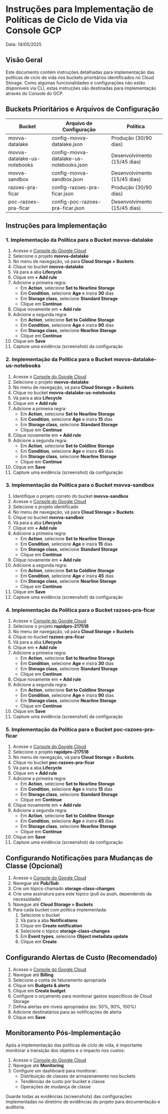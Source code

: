 # Instruções para Implementação de Políticas de Ciclo de Vida via Console GCP

Data: 14/05/2025

## Visão Geral

Este documento contém instruções detalhadas para implementação das políticas de ciclo de vida nos buckets prioritários identificados no Cloud Storage. Como algumas funcionalidades e configurações não estão disponíveis via CLI, estas instruções são destinadas para implementação através do Console do GCP.

## Buckets Prioritários e Arquivos de Configuração

| Bucket | Arquivo de Configuração | Política |
|--------|--------------------------|----------|
| movva-datalake | config-movva-datalake.json | Produção (30/90 dias) |
| movva-datalake-us-notebooks | config-movva-datalake-us-notebooks.json | Desenvolvimento (15/45 dias) |
| movva-sandbox | config-movva-sandbox.json | Desenvolvimento (15/45 dias) |
| razoes-pra-ficar | config-razoes-pra-ficar.json | Produção (30/90 dias) |
| poc-razoes-pra-ficar | config-poc-razoes-pra-ficar.json | Desenvolvimento (15/45 dias) |

## Instruções para Implementação

### 1. Implementação da Política para o Bucket movva-datalake

1. Acesse o [Console do Google Cloud](https://console.cloud.google.com/)
2. Selecione o projeto **movva-datalake**
3. No menu de navegação, vá para **Cloud Storage > Buckets**
4. Clique no bucket **movva-datalake**
5. Vá para a aba **Lifecycle**
6. Clique em **+ Add rule**
7. Adicione a primeira regra:
   - Em **Action**, selecione **Set to Nearline Storage**
   - Em **Condition**, selecione **Age** e insira **30** dias
   - Em **Storage class**, selecione **Standard Storage**
   - Clique em **Continue**
8. Clique novamente em **+ Add rule**
9. Adicione a segunda regra:
   - Em **Action**, selecione **Set to Coldline Storage**
   - Em **Condition**, selecione **Age** e insira **90** dias
   - Em **Storage class**, selecione **Nearline Storage**
   - Clique em **Continue**
10. Clique em **Save**
11. Capture uma evidência (screenshot) da configuração

### 2. Implementação da Política para o Bucket movva-datalake-us-notebooks

1. Acesse o [Console do Google Cloud](https://console.cloud.google.com/)
2. Selecione o projeto **movva-datalake**
3. No menu de navegação, vá para **Cloud Storage > Buckets**
4. Clique no bucket **movva-datalake-us-notebooks**
5. Vá para a aba **Lifecycle**
6. Clique em **+ Add rule**
7. Adicione a primeira regra:
   - Em **Action**, selecione **Set to Nearline Storage**
   - Em **Condition**, selecione **Age** e insira **15** dias
   - Em **Storage class**, selecione **Standard Storage**
   - Clique em **Continue**
8. Clique novamente em **+ Add rule**
9. Adicione a segunda regra:
   - Em **Action**, selecione **Set to Coldline Storage**
   - Em **Condition**, selecione **Age** e insira **45** dias
   - Em **Storage class**, selecione **Nearline Storage**
   - Clique em **Continue**
10. Clique em **Save**
11. Capture uma evidência (screenshot) da configuração

### 3. Implementação da Política para o Bucket movva-sandbox

1. Identifique o projeto correto do bucket **movva-sandbox**
2. Acesse o [Console do Google Cloud](https://console.cloud.google.com/)
3. Selecione o projeto identificado
4. No menu de navegação, vá para **Cloud Storage > Buckets**
5. Clique no bucket **movva-sandbox**
6. Vá para a aba **Lifecycle**
7. Clique em **+ Add rule**
8. Adicione a primeira regra:
   - Em **Action**, selecione **Set to Nearline Storage**
   - Em **Condition**, selecione **Age** e insira **15** dias
   - Em **Storage class**, selecione **Standard Storage**
   - Clique em **Continue**
9. Clique novamente em **+ Add rule**
10. Adicione a segunda regra:
    - Em **Action**, selecione **Set to Coldline Storage**
    - Em **Condition**, selecione **Age** e insira **45** dias
    - Em **Storage class**, selecione **Nearline Storage**
    - Clique em **Continue**
11. Clique em **Save**
12. Capture uma evidência (screenshot) da configuração

### 4. Implementação da Política para o Bucket razoes-pra-ficar

1. Acesse o [Console do Google Cloud](https://console.cloud.google.com/)
2. Selecione o projeto **rapidpro-217518**
3. No menu de navegação, vá para **Cloud Storage > Buckets**
4. Clique no bucket **razoes-pra-ficar**
5. Vá para a aba **Lifecycle**
6. Clique em **+ Add rule**
7. Adicione a primeira regra:
   - Em **Action**, selecione **Set to Nearline Storage**
   - Em **Condition**, selecione **Age** e insira **30** dias
   - Em **Storage class**, selecione **Standard Storage**
   - Clique em **Continue**
8. Clique novamente em **+ Add rule**
9. Adicione a segunda regra:
   - Em **Action**, selecione **Set to Coldline Storage**
   - Em **Condition**, selecione **Age** e insira **90** dias
   - Em **Storage class**, selecione **Nearline Storage**
   - Clique em **Continue**
10. Clique em **Save**
11. Capture uma evidência (screenshot) da configuração

### 5. Implementação da Política para o Bucket poc-razoes-pra-ficar

1. Acesse o [Console do Google Cloud](https://console.cloud.google.com/)
2. Selecione o projeto **rapidpro-217518**
3. No menu de navegação, vá para **Cloud Storage > Buckets**
4. Clique no bucket **poc-razoes-pra-ficar**
5. Vá para a aba **Lifecycle**
6. Clique em **+ Add rule**
7. Adicione a primeira regra:
   - Em **Action**, selecione **Set to Nearline Storage**
   - Em **Condition**, selecione **Age** e insira **15** dias
   - Em **Storage class**, selecione **Standard Storage**
   - Clique em **Continue**
8. Clique novamente em **+ Add rule**
9. Adicione a segunda regra:
   - Em **Action**, selecione **Set to Coldline Storage**
   - Em **Condition**, selecione **Age** e insira **45** dias
   - Em **Storage class**, selecione **Nearline Storage**
   - Clique em **Continue**
10. Clique em **Save**
11. Capture uma evidência (screenshot) da configuração

## Configurando Notificações para Mudanças de Classe (Opcional)

1. Acesse o [Console do Google Cloud](https://console.cloud.google.com/)
2. Navegue até **Pub/Sub**
3. Crie um tópico chamado **storage-class-changes**
4. Crie uma assinatura para este tópico (pull ou push, dependendo da necessidade)
5. Navegue até **Cloud Storage > Buckets**
6. Para cada bucket com política implementada:
   1. Selecione o bucket
   2. Vá para a aba **Notifications**
   3. Clique em **Create notification**
   4. Selecione o tópico **storage-class-changes**
   5. Em **Event types**, selecione **Object metadata update**
   6. Clique em **Create**

## Configurando Alertas de Custo (Recomendado)

1. Acesse o [Console do Google Cloud](https://console.cloud.google.com/)
2. Navegue até **Billing**
3. Selecione a conta de faturamento apropriada
4. Clique em **Budgets & alerts**
5. Clique em **Create budget**
6. Configure o orçamento para monitorar gastos específicos de Cloud Storage
7. Defina alertas em níveis apropriados (ex: 50%, 90%, 100%)
8. Adicione destinatários para as notificações de alerta
9. Clique em **Save**

## Monitoramento Pós-Implementação

Após a implementação das políticas de ciclo de vida, é importante monitorar a transição dos objetos e o impacto nos custos:

1. Acesse o [Console do Google Cloud](https://console.cloud.google.com/)
2. Navegue até **Monitoring**
3. Configure um dashboard para monitorar:
   - Distribuição de classes de armazenamento nos buckets
   - Tendências de custo por bucket e classe
   - Operações de mudança de classe

Guarde todas as evidências (screenshots) das configurações implementadas no diretório de evidências do projeto para documentação e auditoria.
